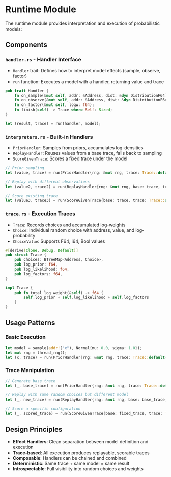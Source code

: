 # Runtime Module

The runtime module provides interpretation and execution of probabilistic models:

## Components

### `handler.rs` - Handler Interface
- `Handler` trait: Defines how to interpret model effects (sample, observe, factor)
- `run` function: Executes a model with a handler, returning value and trace

```rust
pub trait Handler {
    fn on_sample(&mut self, addr: &Address, dist: &dyn DistributionF64) -> f64;
    fn on_observe(&mut self, addr: &Address, dist: &dyn DistributionF64, value: f64);
    fn on_factor(&mut self, logw: f64);
    fn finish(self) -> Trace where Self: Sized;
}

let (result, trace) = run(handler, model);
```

### `interpreters.rs` - Built-in Handlers
- `PriorHandler`: Samples from priors, accumulates log-densities
- `ReplayHandler`: Reuses values from a base trace, falls back to sampling
- `ScoreGivenTrace`: Scores a fixed trace under the model

```rust
// Prior sampling
let (value, trace) = run(PriorHandler{rng: &mut rng, trace: Trace::default()}, model);

// Replay with different observations
let (value2, trace2) = run(ReplayHandler{rng: &mut rng, base: trace, trace: Trace::default()}, model2);

// Score existing trace
let (value3, trace3) = run(ScoreGivenTrace{base: trace, trace: Trace::default()}, model);
```

### `trace.rs` - Execution Traces
- `Trace`: Records choices and accumulated log-weights
- `Choice`: Individual random choice with address, value, and log-probability
- `ChoiceValue`: Supports F64, I64, Bool values

```rust
#[derive(Clone, Debug, Default)]
pub struct Trace {
    pub choices: BTreeMap<Address, Choice>,
    pub log_prior: f64,
    pub log_likelihood: f64, 
    pub log_factors: f64,
}

impl Trace {
    pub fn total_log_weight(&self) -> f64 {
        self.log_prior + self.log_likelihood + self.log_factors
    }
}
```

## Usage Patterns

### Basic Execution
```rust
let model = sample(addr!("x"), Normal{mu: 0.0, sigma: 1.0});
let mut rng = thread_rng();
let (x, trace) = run(PriorHandler{rng: &mut rng, trace: Trace::default()}, model);
```

### Trace Manipulation
```rust
// Generate base trace
let (_, base_trace) = run(PriorHandler{rng: &mut rng, trace: Trace::default()}, model);

// Replay with same random choices but different model
let (_, new_trace) = run(ReplayHandler{rng: &mut rng, base: base_trace, trace: Trace::default()}, different_model);

// Score a specific configuration
let (_, scored_trace) = run(ScoreGivenTrace{base: fixed_trace, trace: Trace::default()}, model);
```

## Design Principles

- **Effect Handlers**: Clean separation between model definition and execution
- **Trace-based**: All execution produces replayable, scorable traces
- **Composable**: Handlers can be chained and combined
- **Deterministic**: Same trace + same model = same result
- **Introspectable**: Full visibility into random choices and weights
